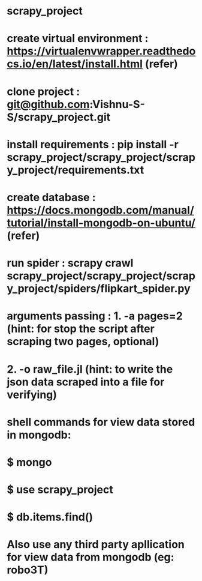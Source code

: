 # scrapy_project

# create virtual environment : https://virtualenvwrapper.readthedocs.io/en/latest/install.html (refer)
# clone project : git@github.com:Vishnu-S-S/scrapy_project.git
# install requirements : pip install -r scrapy_project/scrapy_project/scrapy_project/requirements.txt
# create database : https://docs.mongodb.com/manual/tutorial/install-mongodb-on-ubuntu/ (refer)
# run spider : scrapy crawl scrapy_project/scrapy_project/scrapy_project/spiders/flipkart_spider.py
# arguments passing : 1. -a pages=2 (hint: for stop the script after scraping two pages, optional)
#                     2. -o raw_file.jl (hint: to write the json data scraped into a file for verifying)
# shell commands for view data stored in mongodb:
#                     $ mongo
#                     $ use scrapy_project
#                     $ db.items.find()
# Also use any third party apllication for view data from mongodb (eg: robo3T)
